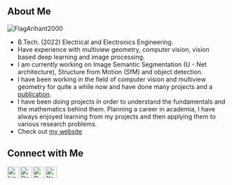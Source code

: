 ## About Me
<p align="left"> <img src="https://komarev.com/ghpvc/?username=FlagArihant2000" alt="FlagArihant2000" /> </p>


* B.Tech. (2022) Electrical and Electronics Engineering.
* Have experience with multiview geometry, computer vision, vision based deep learning and image processing.
* I am currently working on Image Semantic Segmentation (U - Net architecture), Structure from Motion (SfM) and object detection.
* I have been working in the field of computer vision and multiview geometry for quite a while now and have done many projects and a [publication](https://drive.google.com/file/d/1f9a8VDooN2E_1S1GYJWgXSeT1ot-k7bw/view).
* I have been doing projects in order to understand the fundamentals and the mathematics behind them. Planning a career in academia, I have always enjoyed learning from my projects and then applying them to various research problems.
* Check out [my website](https://flagarihant2000.github.io/arihantgaur/)

## Connect with Me

<a target="_blank" href="https://www.linkedin.com/in/arihantgaur/">
  <img align="left" alt="LinkdeIN" width="26px" src="https://cdn.jsdelivr.net/npm/simple-icons@v3/icons/linkedin.svg" />
</a>
<a target="_blank" href="https://scholar.google.co.in/citations?user=3VFXEJQAAAAJ&hl=en">
  <img align="left" alt="GoogleScholar" width="26px" src="https://cdn.jsdelivr.net/npm/simple-icons@v3/icons/googlescholar.svg" />
</a>
<a target="_blank" href="mailto:arihant.gaur@gmail.com">
  <img align="left" alt="Gmail" width="26px" src="https://cdn.jsdelivr.net/npm/simple-icons@v3/icons/gmail.svg" />
</a>
<a target="_blank" href="https://www.youtube.com/channel/UCUPHCmfcO56DsYdnl8S_XCQ/featured">
  <img align="left" alt="Youtube" width="26px" src="https://cdn.jsdelivr.net/npm/simple-icons@v3/icons/youtube.svg" />
</a>

</br>

